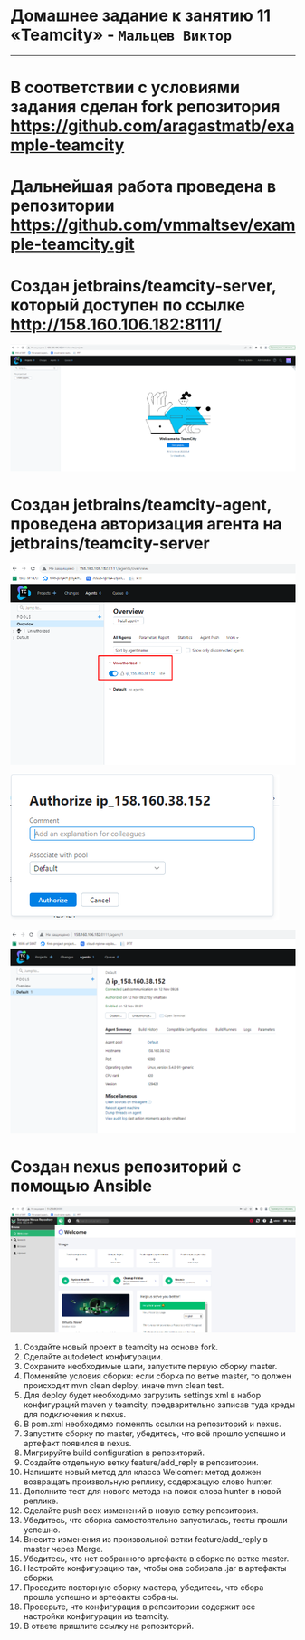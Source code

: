 # Домашнее задание к занятию 11 «Teamcity» - `Мальцев Виктор`

---

# В соответствии с условиями задания сделан fork репозитория https://github.com/aragastmatb/example-teamcity
# Дальнейшая работа проведена в репозитории https://github.com/vmmaltsev/example-teamcity.git

# Создан jetbrains/teamcity-server, который доступен по ссылке http://158.160.106.182:8111/

![teamcity-server](https://github.com/vmmaltsev/screenshot/blob/main/Screenshot_48.png)

# Создан jetbrains/teamcity-agent, проведена авторизация агента на jetbrains/teamcity-server

![teamcity-agent](https://github.com/vmmaltsev/screenshot/blob/main/Screenshot_49.png)

![teamcity-agent](https://github.com/vmmaltsev/screenshot/blob/main/Screenshot_50.png)

![teamcity-agent](https://github.com/vmmaltsev/screenshot/blob/main/Screenshot_51.png)

# Создан nexus репозиторий с помощью Ansible

![teamcity-agent](https://github.com/vmmaltsev/screenshot/blob/main/Screenshot_52.png)


1. Создайте новый проект в teamcity на основе fork.
2. Сделайте autodetect конфигурации.
3. Сохраните необходимые шаги, запустите первую сборку master.
4. Поменяйте условия сборки: если сборка по ветке master, то должен происходит mvn clean deploy, иначе mvn clean test.
5. Для deploy будет необходимо загрузить settings.xml в набор конфигураций maven у teamcity, предварительно записав туда креды для подключения к nexus.
6. В pom.xml необходимо поменять ссылки на репозиторий и nexus.
7. Запустите сборку по master, убедитесь, что всё прошло успешно и артефакт появился в nexus.
8. Мигрируйте build configuration в репозиторий.
9. Создайте отдельную ветку feature/add_reply в репозитории.
10. Напишите новый метод для класса Welcomer: метод должен возвращать произвольную реплику, содержащую слово hunter.
11. Дополните тест для нового метода на поиск слова hunter в новой реплике.
12. Сделайте push всех изменений в новую ветку репозитория.
13. Убедитесь, что сборка самостоятельно запустилась, тесты прошли успешно.
14. Внесите изменения из произвольной ветки feature/add_reply в master через Merge.
15. Убедитесь, что нет собранного артефакта в сборке по ветке master.
16. Настройте конфигурацию так, чтобы она собирала .jar в артефакты сборки.
17. Проведите повторную сборку мастера, убедитесь, что сбора прошла успешно и артефакты собраны.
18. Проверьте, что конфигурация в репозитории содержит все настройки конфигурации из teamcity.
19. В ответе пришлите ссылку на репозиторий.